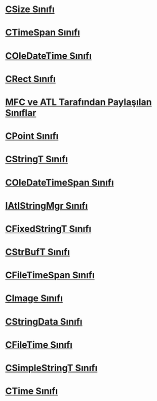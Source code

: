 # [CSize Sınıfı](csize-class.md)
# [CTimeSpan Sınıfı](ctimespan-class.md)
# [COleDateTime Sınıfı](coledatetime-class.md)
# [CRect Sınıfı](crect-class.md)
# [MFC ve ATL Tarafından Paylaşılan Sınıflar](classes-shared-by-mfc-and-atl.md)
# [CPoint Sınıfı](cpoint-class.md)
# [CStringT Sınıfı](cstringt-class.md)
# [COleDateTimeSpan Sınıfı](coledatetimespan-class.md)
# [IAtlStringMgr Sınıfı](iatlstringmgr-class.md)
# [CFixedStringT Sınıfı](cfixedstringt-class.md)
# [CStrBufT Sınıfı](cstrbuft-class.md)
# [CFileTimeSpan Sınıfı](cfiletimespan-class.md)
# [CImage Sınıfı](cimage-class.md)
# [CStringData Sınıfı](cstringdata-class.md)
# [CFileTime Sınıfı](cfiletime-class.md)
# [CSimpleStringT Sınıfı](csimplestringt-class.md)
# [CTime Sınıfı](ctime-class.md)
